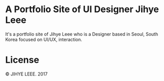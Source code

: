 # A Portfolio Site of UI Designer Jihye Leee

It's a portfolio site of Jihye Leee who is a Designer based in Seoul, South Korea focused on UI/UX, interaction.

# License

© JIHYE LEEE. 2017